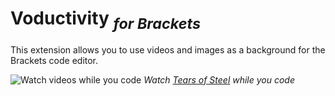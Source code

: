 # Voductivity _<sub>for Brackets</sub>_
This extension allows you to use videos and images as a background for the Brackets code editor.

![Watch videos while you code](https://github.com/web-hype/wh-assets/raw/master/voductivity-brackets-demo-clip-2x.gif "Watch \"Tears of Steel\" while you code")
*Watch [Tears of Steel](https://en.wikipedia.org/wiki/Tears_of_Steel) while you code*
